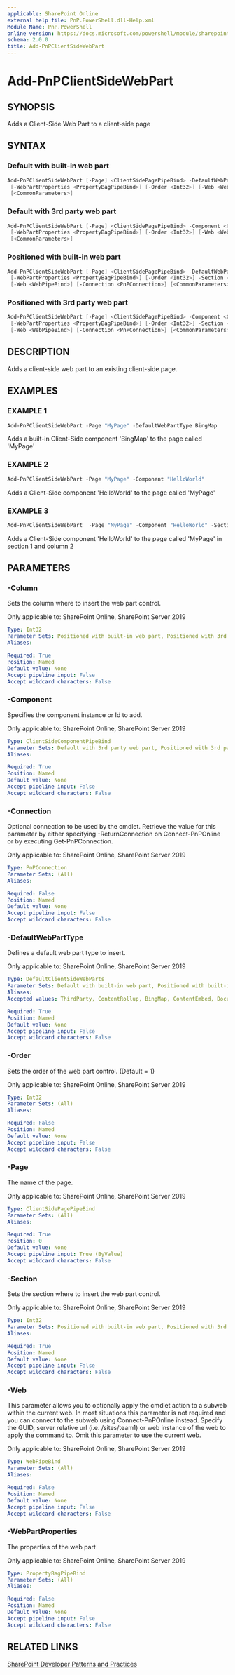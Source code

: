 ```yaml
---
applicable: SharePoint Online
external help file: PnP.PowerShell.dll-Help.xml
Module Name: PnP.PowerShell
online version: https://docs.microsoft.com/powershell/module/sharepoint-pnp/add-pnpclientsidewebpart
schema: 2.0.0
title: Add-PnPClientSideWebPart
---
```


# Add-PnPClientSideWebPart

## SYNOPSIS
Adds a Client-Side Web Part to a client-side page

## SYNTAX

### Default with built-in web part
```powershell
Add-PnPClientSideWebPart [-Page] <ClientSidePagePipeBind> -DefaultWebPartType <DefaultClientSideWebParts>
 [-WebPartProperties <PropertyBagPipeBind>] [-Order <Int32>] [-Web <WebPipeBind>] [-Connection <PnPConnection>]
 [<CommonParameters>]
```

### Default with 3rd party web part
```powershell
Add-PnPClientSideWebPart [-Page] <ClientSidePagePipeBind> -Component <ClientSideComponentPipeBind>
 [-WebPartProperties <PropertyBagPipeBind>] [-Order <Int32>] [-Web <WebPipeBind>] [-Connection <PnPConnection>]
 [<CommonParameters>]
```

### Positioned with built-in web part
```powershell
Add-PnPClientSideWebPart [-Page] <ClientSidePagePipeBind> -DefaultWebPartType <DefaultClientSideWebParts>
 [-WebPartProperties <PropertyBagPipeBind>] [-Order <Int32>] -Section <Int32> -Column <Int32>
 [-Web <WebPipeBind>] [-Connection <PnPConnection>] [<CommonParameters>]
```

### Positioned with 3rd party web part
```powershell
Add-PnPClientSideWebPart [-Page] <ClientSidePagePipeBind> -Component <ClientSideComponentPipeBind>
 [-WebPartProperties <PropertyBagPipeBind>] [-Order <Int32>] -Section <Int32> -Column <Int32>
 [-Web <WebPipeBind>] [-Connection <PnPConnection>] [<CommonParameters>]
```

## DESCRIPTION
Adds a client-side web part to an existing client-side page.

## EXAMPLES

### EXAMPLE 1
```powershell
Add-PnPClientSideWebPart -Page "MyPage" -DefaultWebPartType BingMap
```

Adds a built-in Client-Side component 'BingMap' to the page called 'MyPage'

### EXAMPLE 2
```powershell
Add-PnPClientSideWebPart -Page "MyPage" -Component "HelloWorld"
```

Adds a Client-Side component 'HelloWorld' to the page called 'MyPage'

### EXAMPLE 3
```powershell
Add-PnPClientSideWebPart  -Page "MyPage" -Component "HelloWorld" -Section 1 -Column 2
```

Adds a Client-Side component 'HelloWorld' to the page called 'MyPage' in section 1 and column 2

## PARAMETERS

### -Column
Sets the column where to insert the web part control.

Only applicable to: SharePoint Online, SharePoint Server 2019

```yaml
Type: Int32
Parameter Sets: Positioned with built-in web part, Positioned with 3rd party web part
Aliases:

Required: True
Position: Named
Default value: None
Accept pipeline input: False
Accept wildcard characters: False
```

### -Component
Specifies the component instance or Id to add.

Only applicable to: SharePoint Online, SharePoint Server 2019

```yaml
Type: ClientSideComponentPipeBind
Parameter Sets: Default with 3rd party web part, Positioned with 3rd party web part
Aliases:

Required: True
Position: Named
Default value: None
Accept pipeline input: False
Accept wildcard characters: False
```

### -Connection
Optional connection to be used by the cmdlet. Retrieve the value for this parameter by either specifying -ReturnConnection on Connect-PnPOnline or by executing Get-PnPConnection.

Only applicable to: SharePoint Online, SharePoint Server 2019

```yaml
Type: PnPConnection
Parameter Sets: (All)
Aliases:

Required: False
Position: Named
Default value: None
Accept pipeline input: False
Accept wildcard characters: False
```

### -DefaultWebPartType
Defines a default web part type to insert.

Only applicable to: SharePoint Online, SharePoint Server 2019

```yaml
Type: DefaultClientSideWebParts
Parameter Sets: Default with built-in web part, Positioned with built-in web part
Aliases:
Accepted values: ThirdParty, ContentRollup, BingMap, ContentEmbed, DocumentEmbed, Image, ImageGallery, LinkPreview, NewsFeed, NewsReel, News, PowerBIReportEmbed, QuickChart, SiteActivity, VideoEmbed, YammerEmbed, Events, GroupCalendar, Hero, List, PageTitle, People, QuickLinks, CustomMessageRegion, Divider, MicrosoftForms, Spacer, ClientWebPart, PowerApps, CodeSnippet, PageFields, Weather, YouTube, MyDocuments, YammerFullFeed, CountDown, ListProperties, MarkDown, Planner, Sites, CallToAction, Button

Required: True
Position: Named
Default value: None
Accept pipeline input: False
Accept wildcard characters: False
```

### -Order
Sets the order of the web part control. (Default = 1)

Only applicable to: SharePoint Online, SharePoint Server 2019

```yaml
Type: Int32
Parameter Sets: (All)
Aliases:

Required: False
Position: Named
Default value: None
Accept pipeline input: False
Accept wildcard characters: False
```

### -Page
The name of the page.

Only applicable to: SharePoint Online, SharePoint Server 2019

```yaml
Type: ClientSidePagePipeBind
Parameter Sets: (All)
Aliases:

Required: True
Position: 0
Default value: None
Accept pipeline input: True (ByValue)
Accept wildcard characters: False
```

### -Section
Sets the section where to insert the web part control.

Only applicable to: SharePoint Online, SharePoint Server 2019

```yaml
Type: Int32
Parameter Sets: Positioned with built-in web part, Positioned with 3rd party web part
Aliases:

Required: True
Position: Named
Default value: None
Accept pipeline input: False
Accept wildcard characters: False
```

### -Web
This parameter allows you to optionally apply the cmdlet action to a subweb within the current web. In most situations this parameter is not required and you can connect to the subweb using Connect-PnPOnline instead. Specify the GUID, server relative url (i.e. /sites/team1) or web instance of the web to apply the command to. Omit this parameter to use the current web.

Only applicable to: SharePoint Online, SharePoint Server 2019

```yaml
Type: WebPipeBind
Parameter Sets: (All)
Aliases:

Required: False
Position: Named
Default value: None
Accept pipeline input: False
Accept wildcard characters: False
```

### -WebPartProperties
The properties of the web part

Only applicable to: SharePoint Online, SharePoint Server 2019

```yaml
Type: PropertyBagPipeBind
Parameter Sets: (All)
Aliases:

Required: False
Position: Named
Default value: None
Accept pipeline input: False
Accept wildcard characters: False
```

## RELATED LINKS

[SharePoint Developer Patterns and Practices](https://aka.ms/sppnp)